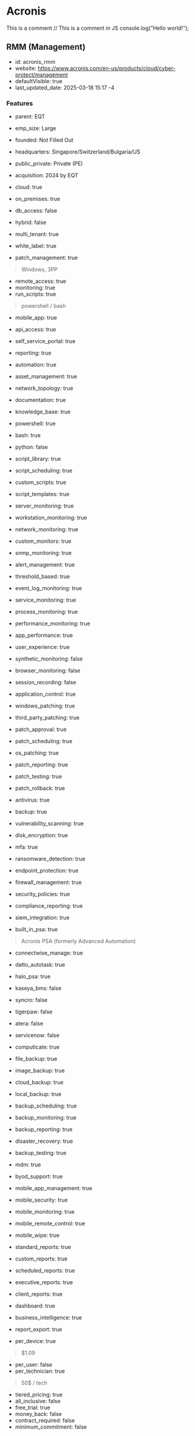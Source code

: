 # Acronis
This is a comment
// This is a comment in JS
console.log("Hello world!");

## RMM (Management)
- id: acronis_rmm
- website: https://www.acronis.com/en-us/products/cloud/cyber-protect/management
- defaultVisible: true
- last_updated_date: 2025-03-18 15:17 -4

### Features
- parent: EQT
- emp_size: Large
- founded: Not Filled Out
- headquarters: Singapore/Switzerland/Bulgaria/US
- public_private: Private (PE)
- acquisition: 2024 by EQT

- cloud: true
- on_premises: true
- db_access: false
- hybrid: false
- multi_tenant: true
- white_label: true

- patch_management: true
> Windows, 3PP
- remote_access: true
- monitoring: true
- run_scripts: true
> powershell / bash
- mobile_app: true
- api_access: true
- self_service_portal: true
- reporting: true
- automation: true
- asset_management: true
- network_topology: true
- documentation: true
- knowledge_base: true

- powershell: true
- bash: true
- python: false
- script_library: true
- script_scheduling: true
- custom_scripts: true
- script_templates: true

- server_monitoring: true
- workstation_monitoring: true
- network_monitoring: true
- custom_monitors: true
- snmp_monitoring: true
- alert_management: true
- threshold_based: true
- event_log_monitoring: true
- service_monitoring: true
- process_monitoring: true
- performance_monitoring: true

- app_performance: true
- user_experience: true
- synthetic_monitoring: false
- browser_monitoring: false
- session_recording: false
- application_control: true

- windows_patching: true
- third_party_patching: true
- patch_approval: true
- patch_scheduling: true
- os_patching: true
- patch_reporting: true
- patch_testing: true
- patch_rollback: true

- antivirus: true
- backup: true
- vulnerability_scanning: true
- disk_encryption: true
- mfa: true
- ransomware_detection: true
- endpoint_protection: true
- firewall_management: true
- security_policies: true
- compliance_reporting: true
- siem_integration: true

- built_in_psa: true
> Acronis PSA (formerly Advanced Automation)
- connectwise_manage: true
- datto_autotask: true
- halo_psa: true
- kaseya_bms: false
- syncro: false
- tigerpaw: false
- atera: false
- servicenow: false
- computicate: true

- file_backup: true
- image_backup: true
- cloud_backup: true
- local_backup: true
- backup_scheduling: true
- backup_monitoring: true
- backup_reporting: true
- disaster_recovery: true
- backup_testing: true

- mdm: true
- byod_support: true
- mobile_app_management: true
- mobile_security: true
- mobile_monitoring: true
- mobile_remote_control: true
- mobile_wipe: true

- standard_reports: true
- custom_reports: true
- scheduled_reports: true
- executive_reports: true
- client_reports: true
- dashboard: true
- business_intelligence: true
- report_export: true

- per_device: true
> $1.09
- per_user: false
- per_technician: true
> 50$ / tech
- tiered_pricing: true
- all_inclusive: false
- free_trial: true
- money_back: false
- contract_required: false
- minimum_commitment: false 
